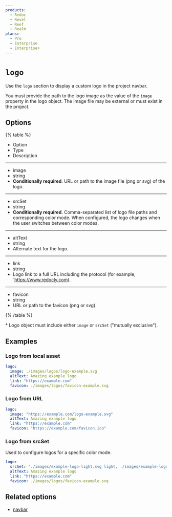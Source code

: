 ```yaml
---
products:
  - Redoc
  - Revel
  - Reef
  - Realm
plans:
  - Pro
  - Enterprise
  - Enterprise+
---
```

# `logo`

Use the `logo` section to display a custom logo in the project navbar.

You must provide the path to the logo image as the value of the `image` property in the logo object. The image file may be external or must exist in the project.

## Options

{% table %}

- Option
- Type
- Description

---

- image
- string
- **Conditionally required**. URL or path to the image file (png or svg) of the logo.

---

- srcSet
- string
- **Conditionally required**. Comma-separated list of logo file paths and corresponding color mode. When configured, the logo changes when the user switches between color modes.

---

- altText
- string
- Alternate text for the logo.

---

- link
- string
- Logo link to a full URL including the protocol (for example, `https://www.redocly.com).

---

- favicon
- string
- URL or path to the favicon (png or svg).

{% /table %}

\* Logo object must include either `image` or `srcSet` ("mutually exclusive").

## Examples

### Logo from local asset

```yaml {% title="redocly.yaml" %}
logo:
  image: ./images/logos/logo-example.svg
  altText: Amazing example logo
  link: "https://example.com"
  favicon: ./images/logos/favicon-example.svg
```

### Logo from URL

```yaml {% title="redocly.yaml" %}
logo:
  image: "https://example.com/logo-example.svg"
  altText: Amazing example logo
  link: "https://example.com"
  favicon: "https://example.com/favicon.ico"
```

### Logo from srcSet

Used to configure logos for a specific color mode.

```yaml {% title="redocly.yaml" %}
logo:
  srcSet: "./images/example-logo-light.svg light, ./images/example-logo-dark.svg dark"
  altText: Amazing example logo
  link: "https://example.com"
  favicon: ./images/logos/favicon-example.svg
```

## Related options

- [navbar](navbar.md)

<!-- ## Resources -->

<!-- - TODO -->

